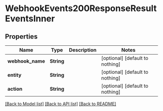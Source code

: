 # WebhookEvents200ResponseResultEventsInner


## Properties
Name | Type | Description | Notes
------------ | ------------- | ------------- | -------------
**webhook_name** | **String** |  | [optional] [default to nothing]
**entity** | **String** |  | [optional] [default to nothing]
**action** | **String** |  | [optional] [default to nothing]


[[Back to Model list]](../README.md#models) [[Back to API list]](../README.md#api-endpoints) [[Back to README]](../README.md)


